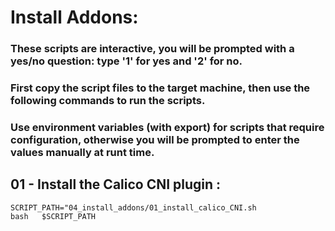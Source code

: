 
# Install Addons:
### These scripts are interactive, you will be prompted with a yes/no question: type '1' for yes and '2' for no.
### First copy the script files to the target machine, then use the following commands to run the scripts.
### Use environment variables (with export) for scripts that require configuration, otherwise you will be prompted to enter the values manually at runt time.


## 01 - Install the Calico CNI plugin :
```
SCRIPT_PATH="04_install_addons/01_install_calico_CNI.sh
bash   $SCRIPT_PATH
```
